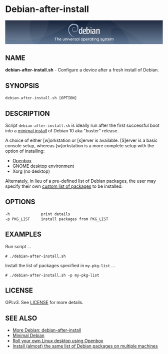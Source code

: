 Debian-after-install
====================

![Debian](debian-banner.png)

NAME
----

**debian-after-install.sh** - Configure a device after a fresh install of Debian.

SYNOPSIS
--------

`debian-after-install.sh [OPTION]`

DESCRIPTION
-----------

Script `debian-after-install.sh` is ideally run after the first successful boot into a [minimal install](https://www.dwarmstrong.org/minimal-debian/) of Debian 10 aka "buster" release.

A choice of either [w]orkstation or [s]erver is available. [S]erver is a basic console setup, whereas [w]orkstation is a more complete setup with the option of installing:
    
* [Openbox](https://www.circuidipity.com/openbox/)
* GNOME desktop environment
* Xorg (no desktop)
    
Alternately, in lieu of a pre-defined list of Debian packages, the user may specify their own [custom list of packages](https://www.dwarmstrong.org/debian-package-list/) to be installed.

OPTIONS
-------

```
-h              print details
-p PKG_LIST     install packages from PKG_LIST
```

EXAMPLES
--------

Run script ...

```
# ./debian-after-install.sh
```

Install the list of packages specified in `my-pkg-list` ...

```
# ./debian-after-install.sh -p my-pkg-list
```

LICENSE
-------

GPLv3. See [LICENSE](https://github.com/dwarmstrong/linux-post-install/blob/master/LICENSE) for more details.

SEE ALSO
--------

* [More Debian: debian-after-install](https://www.dwarmstrong.org/debian-after-install/)
* [Minimal Debian](https://www.dwarmstrong.org/minimal-debian/)
* [Roll your own Linux desktop using Openbox](https://www.dwarmstrong.org/openbox/)
* [Install (almost) the same list of Debian packages on multiple machines](https://www.dwarmstrong.org/debian-package-list/)

